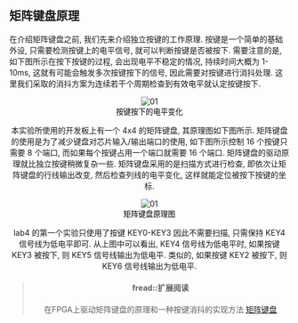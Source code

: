 ## 矩阵键盘原理

在介绍矩阵键盘之前, 我们先来介绍独立按键的工作原理. 按键是一个简单的基础外设, 只需要检测按键上的电平信号, 就可以判断按键是否被按下. 需要注意的是, 如下图所示在按下按键的过程, 会出现电平不稳定的情况, 持续时间大概为 1-10ms, 这就有可能会触发多次按键按下的信号, 因此需要对按键进行消抖处理. 这里我们采取的消抖方案为连续若干个周期检查到有效电平就认定按键按下.

<div align ="center"><img src="/img/lab4/04.png" alt="01" style="zoom:100%;" />

<center style="color:#000000;font-size:10pt;">按键按下的电平变化</center>

本实验所使用的开发板上有一个 4x4 的矩阵键盘, 其原理图如下图所示. 矩阵键盘的使用是为了减少键盘对芯片输入/输出端口的使用, 如下图所示控制 16 个按键只需要 8 个端口, 而如果每个按键占用一个端口就需要 16 个端口. 矩阵键盘的驱动原理就比独立按键稍微复杂一些. 矩阵键盘采用的是扫描方式进行检查, 即依次让矩阵键盘的行线输出改变, 然后检查列线的电平变化, 这样就能定位被按下按键的坐标.

<div align ="center"><img src="/img/lab4/05.png" alt="01" style="zoom:100%;" />

<center style="color:#000000;font-size:10pt;">矩阵键盘原理图</center>

lab4 的第一个实验只使用了按键 KEY0-KEY3 因此不需要扫描, 只需保持 KEY4 信号线为低电平即可. 从上图中可以看出, KEY4 信号线为低电平时, 如果按键 KEY3 被按下, 则 KEY5 信号线输出为低电平. 类似的, 如果按键 KEY2 被按下, 则 KEY6 信号线输出为低电平.

<!-- -->

> #### fread::扩展阅读
> 在FPGA上驱动矩阵键盘的原理和一种按键消抖的实现方法 [矩阵键盘](https://zhuanlan.zhihu.com/p/260372039)